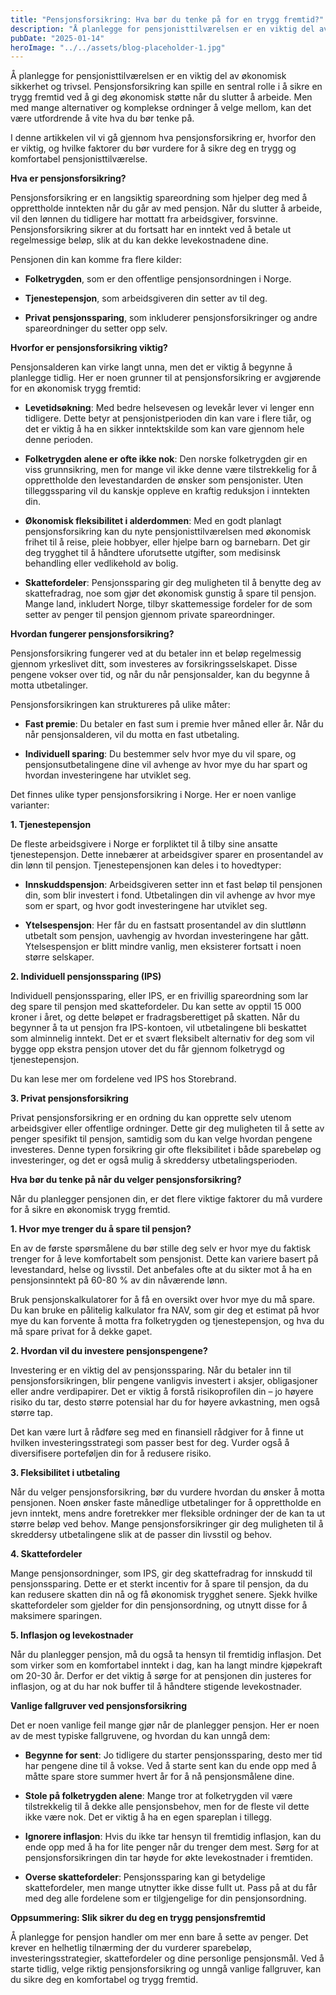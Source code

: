 ```yaml
---
title: "Pensjonsforsikring: Hva bør du tenke på for en trygg fremtid?"
description: "Å planlegge for pensjonisttilværelsen er en viktig del av økonomisk sikkerhet og trivsel. Pensjonsforsikring kan spille en sentral rolle i å sikre en trygg fremtid ved å gi deg økonomisk støtte når du slutter å arbeide. Men med mange alternativer og komplekse ordninger å velge mellom, kan det være utfordrende å vite hva du bør &#8230; Read more"
pubDate: "2025-01-14"
heroImage: "../../assets/blog-placeholder-1.jpg"
---
```


Å planlegge for pensjonisttilværelsen er en viktig del av økonomisk sikkerhet og trivsel. Pensjonsforsikring kan spille en sentral rolle i å sikre en trygg fremtid ved å gi deg økonomisk støtte når du slutter å arbeide. Men med mange alternativer og komplekse ordninger å velge mellom, kan det være utfordrende å vite hva du bør tenke på.

I denne artikkelen vil vi gå gjennom hva pensjonsforsikring er, hvorfor den er viktig, og hvilke faktorer du bør vurdere for å sikre deg en trygg og komfortabel pensjonisttilværelse.

**Hva er pensjonsforsikring?**

Pensjonsforsikring er en langsiktig spareordning som hjelper deg med å opprettholde inntekten når du går av med pensjon. Når du slutter å arbeide, vil den lønnen du tidligere har mottatt fra arbeidsgiver, forsvinne. Pensjonsforsikring sikrer at du fortsatt har en inntekt ved å betale ut regelmessige beløp, slik at du kan dekke levekostnadene dine.

Pensjonen din kan komme fra flere kilder:

- **Folketrygden**, som er den offentlige pensjonsordningen i Norge.

- **Tjenestepensjon**, som arbeidsgiveren din setter av til deg.

- **Privat pensjonssparing**, som inkluderer pensjonsforsikringer og andre spareordninger du setter opp selv.

**Hvorfor er pensjonsforsikring viktig?**

Pensjonsalderen kan virke langt unna, men det er viktig å begynne å planlegge tidlig. Her er noen grunner til at pensjonsforsikring er avgjørende for en økonomisk trygg fremtid:

- **Levetidsøkning**: Med bedre helsevesen og levekår lever vi lenger enn tidligere. Dette betyr at pensjonistperioden din kan vare i flere tiår, og det er viktig å ha en sikker inntektskilde som kan vare gjennom hele denne perioden.

- **Folketrygden alene er ofte ikke nok**: Den norske folketrygden gir en viss grunnsikring, men for mange vil ikke denne være tilstrekkelig for å opprettholde den levestandarden de ønsker som pensjonister. Uten tilleggssparing vil du kanskje oppleve en kraftig reduksjon i inntekten din.

- **Økonomisk fleksibilitet i alderdommen**: Med en godt planlagt pensjonsforsikring kan du nyte pensjonisttilværelsen med økonomisk frihet til å reise, pleie hobbyer, eller hjelpe barn og barnebarn. Det gir deg trygghet til å håndtere uforutsette utgifter, som medisinsk behandling eller vedlikehold av bolig.

- **Skattefordeler**: Pensjonssparing gir deg muligheten til å benytte deg av skattefradrag, noe som gjør det økonomisk gunstig å spare til pensjon. Mange land, inkludert Norge, tilbyr skattemessige fordeler for de som setter av penger til pensjon gjennom private spareordninger.

**Hvordan fungerer pensjonsforsikring?**

Pensjonsforsikring fungerer ved at du betaler inn et beløp regelmessig gjennom yrkeslivet ditt, som investeres av forsikringsselskapet. Disse pengene vokser over tid, og når du når pensjonsalder, kan du begynne å motta utbetalinger.

Pensjonsforsikringen kan struktureres på ulike måter:

- **Fast premie**: Du betaler en fast sum i premie hver måned eller år. Når du når pensjonsalderen, vil du motta en fast utbetaling.

- **Individuell sparing**: Du bestemmer selv hvor mye du vil spare, og pensjonsutbetalingene dine vil avhenge av hvor mye du har spart og hvordan investeringene har utviklet seg.

Det finnes ulike typer pensjonsforsikring i Norge. Her er noen vanlige varianter:

**1. Tjenestepensjon**

De fleste arbeidsgivere i Norge er forpliktet til å tilby sine ansatte tjenestepensjon. Dette innebærer at arbeidsgiver sparer en prosentandel av din lønn til pensjon. Tjenestepensjonen kan deles i to hovedtyper:

- **Innskuddspensjon**: Arbeidsgiveren setter inn et fast beløp til pensjonen din, som blir investert i fond. Utbetalingen din vil avhenge av hvor mye som er spart, og hvor godt investeringene har utviklet seg.

- **Ytelsespensjon**: Her får du en fastsatt prosentandel av din sluttlønn utbetalt som pensjon, uavhengig av hvordan investeringene har gått. Ytelsespensjon er blitt mindre vanlig, men eksisterer fortsatt i noen større selskaper.

**2. Individuell pensjonssparing (IPS)**

Individuell pensjonssparing, eller IPS, er en frivillig spareordning som lar deg spare til pensjon med skattefordeler. Du kan sette av opptil 15 000 kroner i året, og dette beløpet er fradragsberettiget på skatten. Når du begynner å ta ut pensjon fra IPS-kontoen, vil utbetalingene bli beskattet som alminnelig inntekt. Det er et svært fleksibelt alternativ for deg som vil bygge opp ekstra pensjon utover det du får gjennom folketrygd og tjenestepensjon.

Du kan lese mer om fordelene ved IPS hos Storebrand.

**3. Privat pensjonsforsikring**

Privat pensjonsforsikring er en ordning du kan opprette selv utenom arbeidsgiver eller offentlige ordninger. Dette gir deg muligheten til å sette av penger spesifikt til pensjon, samtidig som du kan velge hvordan pengene investeres. Denne typen forsikring gir ofte fleksibilitet i både sparebeløp og investeringer, og det er også mulig å skreddersy utbetalingsperioden.

**Hva bør du tenke på når du velger pensjonsforsikring?**

Når du planlegger pensjonen din, er det flere viktige faktorer du må vurdere for å sikre en økonomisk trygg fremtid.

**1. Hvor mye trenger du å spare til pensjon?**

En av de første spørsmålene du bør stille deg selv er hvor mye du faktisk trenger for å leve komfortabelt som pensjonist. Dette kan variere basert på levestandard, helse og livsstil. Det anbefales ofte at du sikter mot å ha en pensjonsinntekt på 60-80 % av din nåværende lønn.

Bruk pensjonskalkulatorer for å få en oversikt over hvor mye du må spare. Du kan bruke en pålitelig kalkulator fra NAV, som gir deg et estimat på hvor mye du kan forvente å motta fra folketrygden og tjenestepensjon, og hva du må spare privat for å dekke gapet.

**2. Hvordan vil du investere pensjonspengene?**

Investering er en viktig del av pensjonssparing. Når du betaler inn til pensjonsforsikringen, blir pengene vanligvis investert i aksjer, obligasjoner eller andre verdipapirer. Det er viktig å forstå risikoprofilen din – jo høyere risiko du tar, desto større potensial har du for høyere avkastning, men også større tap.

Det kan være lurt å rådføre seg med en finansiell rådgiver for å finne ut hvilken investeringsstrategi som passer best for deg. Vurder også å diversifisere porteføljen din for å redusere risiko.

**3. Fleksibilitet i utbetaling**

Når du velger pensjonsforsikring, bør du vurdere hvordan du ønsker å motta pensjonen. Noen ønsker faste månedlige utbetalinger for å opprettholde en jevn inntekt, mens andre foretrekker mer fleksible ordninger der de kan ta ut større beløp ved behov. Mange pensjonsforsikringer gir deg muligheten til å skreddersy utbetalingene slik at de passer din livsstil og behov.

**4. Skattefordeler**

Mange pensjonsordninger, som IPS, gir deg skattefradrag for innskudd til pensjonssparing. Dette er et sterkt incentiv for å spare til pensjon, da du kan redusere skatten din nå og få økonomisk trygghet senere. Sjekk hvilke skattefordeler som gjelder for din pensjonsordning, og utnytt disse for å maksimere sparingen.

**5. Inflasjon og levekostnader**

Når du planlegger pensjon, må du også ta hensyn til fremtidig inflasjon. Det som virker som en komfortabel inntekt i dag, kan ha langt mindre kjøpekraft om 20-30 år. Derfor er det viktig å sørge for at pensjonen din justeres for inflasjon, og at du har nok buffer til å håndtere stigende levekostnader.

**Vanlige fallgruver ved pensjonsforsikring**

Det er noen vanlige feil mange gjør når de planlegger pensjon. Her er noen av de mest typiske fallgruvene, og hvordan du kan unngå dem:

- **Begynne for sent**: Jo tidligere du starter pensjonssparing, desto mer tid har pengene dine til å vokse. Ved å starte sent kan du ende opp med å måtte spare store summer hvert år for å nå pensjonsmålene dine.

- **Stole på folketrygden alene**: Mange tror at folketrygden vil være tilstrekkelig til å dekke alle pensjonsbehov, men for de fleste vil dette ikke være nok. Det er viktig å ha en egen spareplan i tillegg.

- **Ignorere inflasjon**: Hvis du ikke tar hensyn til fremtidig inflasjon, kan du ende opp med å ha for lite penger når du trenger dem mest. Sørg for at pensjonsforsikringen din tar høyde for økte levekostnader i fremtiden.

- **Overse skattefordeler**: Pensjonssparing kan gi betydelige skattefordeler, men mange utnytter ikke disse fullt ut. Pass på at du får med deg alle fordelene som er tilgjengelige for din pensjonsordning.

**Oppsummering: Slik sikrer du deg en trygg pensjonsfremtid**

Å planlegge for pensjon handler om mer enn bare å sette av penger. Det krever en helhetlig tilnærming der du vurderer sparebeløp, investeringsstrategier, skattefordeler og dine personlige pensjonsmål. Ved å starte tidlig, velge riktig pensjonsforsikring og unngå vanlige fallgruver, kan du sikre deg en komfortabel og trygg fremtid.